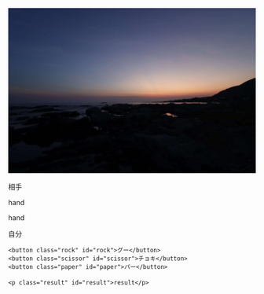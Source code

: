 <!DOCTYPE html>
<html lang="ja">
<head>
  <meta charset="UTF-8">
  <meta name="viewport" content="width=device-width, initial-scale=1.0">
  <title>うじゃんけん</title>
  <link rel="stylesheet" href="style.css">
  <link rel="shortcut icon" href="img/rock.png" type="image/x-icon">
</head>
<body>
  <img src="img/background-image.webp" alt="背景画像くん" class="background-image">

  <div class="container">
    <!--相手側のスペース-->
    <p class="enemy">相手</p>
    <div id="handContainer" class="handContainer">
      <p id="enemyHand">hand</p>
    </div>
    <!--プレイヤー側のスペース-->
    <div class="handContainer">
      <p id ="playerHand">hand</p>
    </div>
    <p class="player">自分</p>

    <button class="rock" id="rock">グー</button>
    <button class="scissor" id="scissor">チョキ</button>
    <button class="paper" id="paper">パー</button>

    <p class="result" id="result">result</p>
  </div>

  <script src="index.js" type="text/javascript"></script>
</body>
</html>

